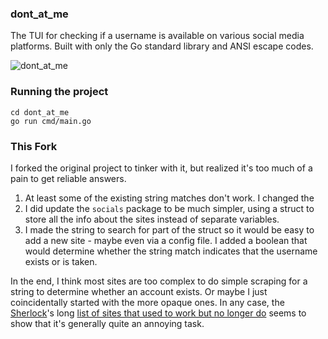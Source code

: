 ### dont_at_me

The TUI for checking if a username is available on various social media platforms. Built with only the Go standard library and ANSI escape codes.

![dont_at_me](./assets/Screenshot%202023-03-29%20at%206.00.07%20PM.png)

### Running the project

```shell
cd dont_at_me
go run cmd/main.go
```

### This Fork

I forked the original project to tinker with it, but realized it's too much of a pain to get reliable answers.

1. At least some of the existing string matches don't work. I changed the
2. I did update the `socials` package to be much simpler, using a struct to store all the info about the sites instead
of separate variables.
3. I made the string to search for part of the struct so it would be easy to add a new site - maybe even via a config
file. I added a boolean that would determine whether the string match indicates that the username exists or is taken.

In the end, I think most sites are too complex to do simple scraping for a string to determine whether an account
exists. Or maybe I just coincidentally started with the more opaque ones. In any case, the [Sherlock](https://github.com/sherlock-project/sherlock)'s
long [list of sites that used to work but no longer do](https://github.com/sherlock-project/sherlock/blob/4423230c117a5c931a1c854d722609160bf5fcb3/docs/removed-sites.md)
seems to show that it's generally quite an annoying task.

